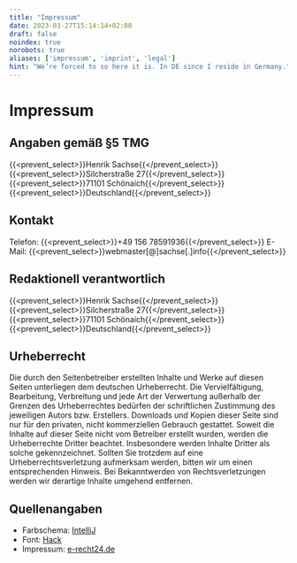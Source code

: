 ```yaml
---
title: "Impressum"
date: 2023-03-27T15:14:14+02:00
draft: false
noindex: true
norobots: true
aliases: ['impressum', 'imprint', 'legal']
hint: "We’re forced to so here it is. In DE since I reside in Germany."
---
```

# Impressum
## Angaben gemäß §5 TMG
{{<prevent_select>}}Henrik Sachse{{</prevent_select>}}
{{<prevent_select>}}Silcherstraße 27{{</prevent_select>}}
{{<prevent_select>}}71101 Schönaich{{</prevent_select>}}
{{<prevent_select>}}Deutschland{{</prevent_select>}}

## Kontakt
Telefon: {{<prevent_select>}}+49 156 78591936{{</prevent_select>}}
E-Mail: {{<prevent_select>}}webmaster[@]sachse[.]info{{</prevent_select>}}

## Redaktionell verantwortlich
{{<prevent_select>}}Henrik Sachse{{</prevent_select>}}
{{<prevent_select>}}Silcherstraße 27{{</prevent_select>}}
{{<prevent_select>}}71101 Schönaich{{</prevent_select>}}
{{<prevent_select>}}Deutschland{{</prevent_select>}}

## Urheberrecht
Die durch den Seitenbetreiber erstellten Inhalte und Werke auf diesen Seiten unterliegen dem deutschen Urheberrecht. Die Vervielfältigung, Bearbeitung, Verbreitung und jede Art der Verwertung außerhalb der Grenzen des Urheberrechtes bedürfen der schriftlichen Zustimmung des jeweiligen Autors bzw. Erstellers. Downloads und Kopien dieser Seite sind nur für den privaten, nicht kommerziellen Gebrauch gestattet. Soweit die Inhalte auf dieser Seite nicht vom Betreiber erstellt wurden, werden die Urheberrechte Dritter beachtet. Insbesondere werden Inhalte Dritter als solche gekennzeichnet. Sollten Sie trotzdem auf eine Urheberrechtsverletzung aufmerksam werden, bitten wir um einen entsprechenden Hinweis. Bei Bekanntwerden von Rechtsverletzungen werden wir derartige Inhalte umgehend entfernen. 

## Quellenangaben
* Farbschema: [IntelliJ](https://www.jetbrains.com/help/idea/configuring-colors-and-fonts.html)
* Font: [Hack](https://sourcefoundry.org/hack/)
* Impressum: [e-recht24.de](https://www.e-recht24.de)

